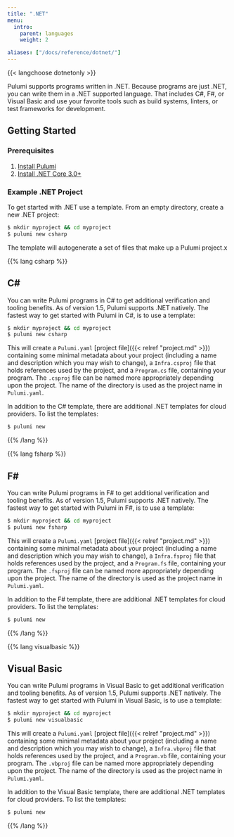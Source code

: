 ```yaml
---
title: ".NET"
menu:
  intro:
    parent: languages
    weight: 2

aliases: ["/docs/reference/dotnet/"]
---
```


{{< langchoose dotnetonly >}}

Pulumi supports programs written in .NET. Because programs are just .NET, you can write them in a .NET supported language. That includes C#, F#, or Visual Basic and use your favorite tools such as build systems, linters, or test frameworks for development.

## Getting Started

### Prerequisites

1. [Install Pulumi](https://www.pulumi.com/docs/get-started/install/)
1. [Install .NET Core 3.0+](https://dotnet.microsoft.com/download)

### Example .NET Project

To get started with .NET use a template.  From an empty directory, create a new .NET project:

```bash
$ mkdir myproject && cd myproject
$ pulumi new csharp
```

The template will autogenerate a set of files that make up a Pulumi project.x

{{% lang csharp %}}

## C\#

You can write Pulumi programs in C# to get additional verification and tooling benefits. As of version 1.5, Pulumi supports .NET natively. The fastest way to get started with Pulumi in C#, is to use a template:

```bash
$ mkdir myproject && cd myproject
$ pulumi new csharp
```

This will create a `Pulumi.yaml` [project file]({{< relref "project.md" >}}) containing some minimal metadata about your project (including a name and description which you may wish to change), a `Infra.csproj` file that holds references used by the project, and a `Program.cs` file, containing your program. The `.csproj` file can be named more appropriately depending upon the project. The name of the directory is used as the project name in `Pulumi.yaml`.

In addition to the C# template, there are additional .NET templates for cloud providers. To list the templates:

```bash
$ pulumi new
```
{{% /lang %}}


{{% lang fsharp %}}

## F\#

You can write Pulumi programs in F# to get additional verification and tooling benefits. As of version 1.5, Pulumi supports .NET natively. The fastest way to get started with Pulumi in F#, is to use a template:

```bash
$ mkdir myproject && cd myproject
$ pulumi new fsharp
```

This will create a `Pulumi.yaml` [project file]({{< relref "project.md" >}}) containing some minimal metadata about your project (including a name and description which you may wish to change), a `Infra.fsproj` file that holds references used by the project, and a `Program.fs` file, containing your program. The `.fsproj` file can be named more appropriately depending upon the project. The name of the directory is used as the project name in `Pulumi.yaml`.

In addition to the F# template, there are additional .NET templates for cloud providers. To list the templates:

```bash
$ pulumi new
```

{{% /lang %}}

{{% lang visualbasic %}}

## Visual Basic

You can write Pulumi programs in Visual Basic to get additional verification and tooling benefits. As of version 1.5, Pulumi supports .NET natively. The fastest way to get started with Pulumi in Visual Basic, is to use a template:

```bash
$ mkdir myproject && cd myproject
$ pulumi new visualbasic
```

This will create a `Pulumi.yaml` [project file]({{< relref "project.md" >}}) containing some minimal metadata about your project (including a name and description which you may wish to change), a `Infra.vbproj` file that holds references used by the project, and a `Program.vb` file, containing your program. The `.vbproj` file can be named more appropriately depending upon the project. The name of the directory is used as the project name in `Pulumi.yaml`.

In addition to the Visual Basic template, there are additional .NET templates for cloud providers. To list the templates:

```bash
$ pulumi new
```

{{% /lang %}}
